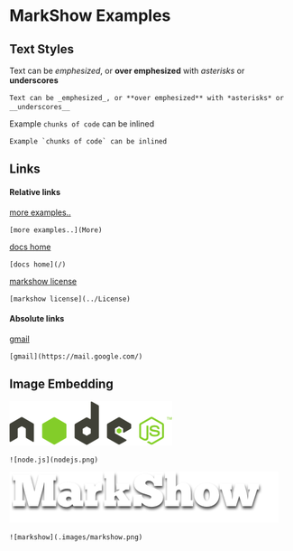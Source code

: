 MarkShow Examples
=================

Text Styles
-----------

Text can be _emphesized_, or **over emphesized** with *asterisks* or __underscores__

 

	Text can be _emphesized_, or **over emphesized** with *asterisks* or __underscores__

Example `chunks of code` can be inlined

 

	Example `chunks of code` can be inlined

Links
-----

#### Relative links

[more examples..](More)

 

	[more examples..](More)


[docs home](/)

 

	[docs home](/)


[markshow license](../License)

 

	[markshow license](../License)


#### Absolute links

[gmail](https://mail.google.com/)

 

	[gmail](https://mail.google.com/)


Image Embedding
---------------

![node.js](nodejs.png)

 

	![node.js](nodejs.png)

![markshow](.images/markshow.png)

 

	![markshow](.images/markshow.png)
	